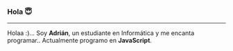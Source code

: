 ### Hola 😇

________________________________________________________________________________________________________________________
Holaa :)... Soy **Adrián**, un estudiante en Informática y me encanta programar.. Actualmente programo en **JavaScript**.





